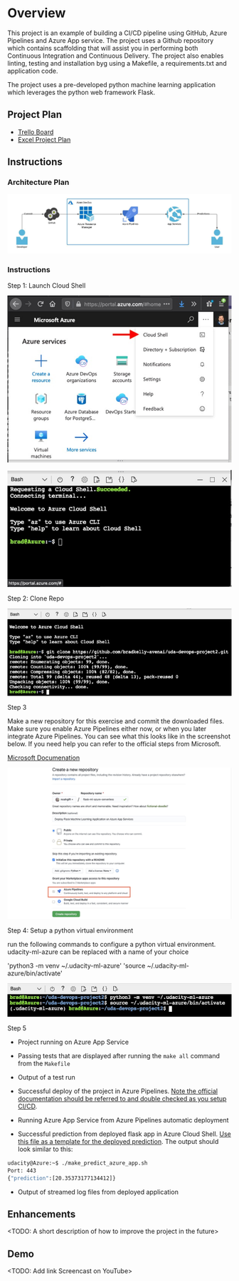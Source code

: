 # Overview

This project is an example of building a CI/CD pipeline using GitHub, Azure Pipelines and Azure App service. The project uses a Github repository which contains scaffolding that will assist you in performing both Continuous Integration and Continuous Delivery. The project also enables linting, testing and installation byg using a Makefile, a requirements.txt and application code.

The project uses a pre-developed python machine learning application which leverages the python web framework Flask. 

## Project Plan


* [Trello Board](https://trello.com/b/vtFOlsZ3/udacity-project-2)
* [Excel Project Plan](src/devop-project2-management.xlsx)

## Instructions
### Architecture Plan
![Architecture Plan](src/architecture.jpeg?raw=true "Architecture Plan")

### Instructions
Step 1: Launch Cloud Shell

![Azure Portal](src/step1_azure_portal.jpeg?raw=true "Azure Portal")

![Azure Cloud Shell](src/step1_azure_cloud_shell.jpeg?raw=true "Azure Cloud Shell")

Step 2: Clone Repo

![Azure Clone Repo](src/step2_azure_clone.jpeg?raw=true "Azure Clone Repo")

Step 3

Make a new repository for this exercise and commit the downloaded files. Make sure you enable Azure Pipelines either now, or when you later integrate Azure Pipelines. You can see what this looks like in the screenshot below. If you need help you can refer to the official steps from Microsoft.

[Microsoft Documenation](https://docs.microsoft.com/en-us/azure/devops/pipelines/repos/github?view=azure-devops&tabs=yaml)

![Integrate Azure Pipeline](src/step3_github_enable_az_pipe.jpeg?raw=true "Integrate Azure Pipeline")


Step 4: Setup a python virtual environment

run the following commands to configure a python virtual environment. udacity-ml-azure can be replaced with a name of your choice

'python3 -m venv ~/.udacity-ml-azure'
'source ~/.udacity-ml-azure/bin/activate'


![Python Virtual Environment](src/step4_python_virt.jpeg?raw=true "Python Virtual Environment")

Step 5
* Project running on Azure App Service



* Passing tests that are displayed after running the `make all` command from the `Makefile`

* Output of a test run

* Successful deploy of the project in Azure Pipelines.  [Note the official documentation should be referred to and double checked as you setup CI/CD](https://docs.microsoft.com/en-us/azure/devops/pipelines/ecosystems/python-webapp?view=azure-devops).

* Running Azure App Service from Azure Pipelines automatic deployment

* Successful prediction from deployed flask app in Azure Cloud Shell.  [Use this file as a template for the deployed prediction](https://github.com/udacity/nd082-Azure-Cloud-DevOps-Starter-Code/blob/master/C2-AgileDevelopmentwithAzure/project/starter_files/flask-sklearn/make_predict_azure_app.sh).
The output should look similar to this:

```bash
udacity@Azure:~$ ./make_predict_azure_app.sh
Port: 443
{"prediction":[20.35373177134412]}
```

* Output of streamed log files from deployed application

> 

## Enhancements

<TODO: A short description of how to improve the project in the future>

## Demo 

<TODO: Add link Screencast on YouTube>


